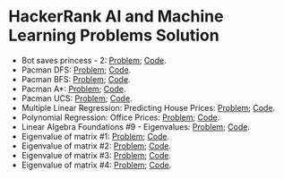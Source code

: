 # HackerRank AI and Machine Learning Problems Solution
* Bot saves princess - 2: [Problem](https://www.hackerrank.com/challenges/saveprincess2);    [Code](https://github.com/yular/AI-and-Machine-Learning-Practice-or-Contest/blob/master/Hackerrank/hackerrank_saveprincess2.cpp).
* Pacman DFS: [Problem](https://www.hackerrank.com/challenges/pacman-dfs);   [Code](https://github.com/yular/AI-and-Machine-Learning-Practice-or-Contest/blob/master/Hackerrank/hackerrank_pacman-dfs.cpp).
* Pacman BFS: [Problem](https://www.hackerrank.com/challenges/pacman-bfs);   [Code](https://github.com/yular/AI-and-Machine-Learning-Practice-or-Contest/blob/master/Hackerrank/hackerrank_pacman-bfs.cpp).
* Pacman A*: [Problem](https://www.hackerrank.com/challenges/pacman-astar);   [Code](https://github.com/yular/AI-and-Machine-Learning-Practice-or-Contest/blob/master/Hackerrank/hackerrank_pacman-astar.cpp).
* Pacman UCS: [Problem](https://www.hackerrank.com/challenges/pacman-ucs);    [Code](https://github.com/yular/AI-and-Machine-Learning-Practice-or-Contest/blob/master/Hackerrank/hackerrank_pacman-ucs.cpp).
* Multiple Linear Regression: Predicting House Prices: [Problem](https://www.hackerrank.com/challenges/predicting-house-prices);   [Code](https://github.com/yular/AI-and-Machine-Learning-Practice-or-Contest/blob/master/Hackerrank/hackerrank_predicting-house-prices.cpp).
* Polynomial Regression: Office Prices: [Problem](https://www.hackerrank.com/challenges/predicting-office-space-price);   [Code](https://github.com/yular/AI-and-Machine-Learning-Practice-or-Contest/blob/master/Hackerrank/hackerrank_predicting-office-space-price.cpp).
* Linear Algebra Foundations #9 - Eigenvalues: [Problem](https://www.hackerrank.com/challenges/linear-algebra-fundamentals-9-eigenvalues);    [Code](https://github.com/yular/AI-and-Machine-Learning-Practice-or-Contest/blob/master/Hackerrank/hackerrank_linear-algebra-fundamentals-9-eigenvalues).
* Eigenvalue of matrix #1: [Problem](https://www.hackerrank.com/challenges/eigenvalue-of-matrix-1);    [Code](https://github.com/yular/AI-and-Machine-Learning-Practice-or-Contest/blob/master/Hackerrank/hackerrank_eigenvalue-of-matrix-1).
* Eigenvalue of matrix #2: [Problem](https://www.hackerrank.com/challenges/eigenvalue-of-matrix-2);    [Code](https://github.com/yular/AI-and-Machine-Learning-Practice-or-Contest/blob/master/Hackerrank/hackerrank_eigenvalue-of-matrix-2).
* Eigenvalue of matrix #3: [Problem](https://www.hackerrank.com/challenges/eigenvalues-of-matrix-3);   [Code](https://github.com/yular/AI-and-Machine-Learning-Practice-or-Contest/blob/master/Hackerrank/hackerrank_eigenvalue-of-matrix-3).
* Eigenvalue of matrix #4: [Problem](https://www.hackerrank.com/challenges/eigenvalues-of-matrix-4);    [Code](https://github.com/yular/AI-and-Machine-Learning-Practice-or-Contest/blob/master/Hackerrank/hackerrank_eigenvalues-of-matrix-4).
